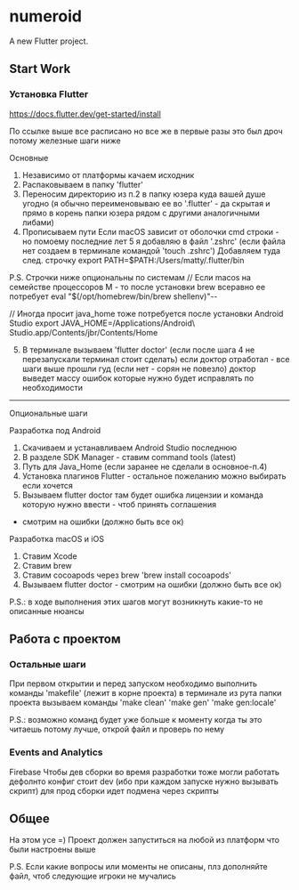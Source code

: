 # numeroid

A new Flutter project.

## Start Work

### Установка Flutter 
https://docs.flutter.dev/get-started/install 

По ссылке выше все расписано но все же в первые разы это был дроч 
потому железные шаги ниже

Основные
1) Независимо от платформы качаем исходник
2) Распаковываем в папку 'flutter'
3) Переносим директорию из п.2 в папку юзера куда вашей душе угодно 
(я обычно переименовываю ее во '.flutter' - да скрытая и прямо в корень папки юзера рядом с другими аналогичными либами)
4) Прописываем пути
Если macOS 
зависит от оболочки cmd строки - но помоему последние лет 5 я добавляю в файл '.zshrc'
(если файла нет создаем в терминале командой 'touch .zshrc')
Добавляем туда след. строчку
export PATH=$PATH:/Users/matty/.flutter/bin

P.S. Строчки ниже опциональны по системам
// Если macos на семействе процессоров M - то после установки brew всеравно ее потребует
eval "$(/opt/homebrew/bin/brew shellenv)"--

// Иногда просит java_home тоже потребуется после установки Android Studio
export JAVA_HOME=/Applications/Android\ Studio.app/Contents/jbr/Contents/Home

5) В терминале вызываем 'flutter doctor' (если после шага 4 не перезапускали терминал стоит сделать)
если доктор отработал - все шаги выше прошли гуд (если нет - сорян не повезло)
доктор выведет массу ошибок которые нужно будет исправлять по необходимости

---
Опциональные шаги

Разработка под Android
1) Скачиваем и устанавливаем Android Studio последнюю
2) В разделе SDK Manager - ставим command tools (latest)
3) Путь для Java_Home (если заранее не сделали в основное-п.4)
4) Установка плагинов Flutter - остальное пожеланию можно выбирать если хочется
5) Вызываем flutter doctor 
там будет ошибка лицензии и команда которую нужно ввести - чтоб принять соглашения
- смотрим на ошибки (должно быть все ок)

Разработка macOS и iOS
1) Ставим Xcode
2) Ставим brew
3) Ставим cocoapods через brew 'brew install cocoapods'
4) Вызываем flutter doctor - смотрим на ошибки (должно быть все ок)

P.S.: в ходе выполнения этих шагов могут возникнуть какие-то не описанные нюансы 

## Работа с проектом

### Остальные шаги
При первом открытии и перед запуском необходимо выполнить команды 'makefile' 
(лежит в корне проекта)
в терминале из рута папки проекта вызываем команды
'make clean'
'make gen'
'make gen:locale'

P.S.: возможно команд будет уже больше к моменту когда ты это читаешь 
потому лучше, открой файл и проверь по нему

### Events and Analytics 
Firebase
Чтобы дев сборки во время разработки тоже могли работать
дефолнто конфиг стоит dev 
(ибо при каждом запуске нужно вызывать скрипт)
для прод сборки идет подмена через скрипты


## Общее
На этом усе =) 
Проект должен запуститься на любой из платформ что были настроены выше

P.S. Если какие вопросы или моменты не описаны, плз дополняйте файл, 
чтоб следующие игроки не мучались